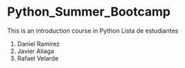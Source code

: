 # Python_Summer_Bootcamp
This is an introduction course in Python
Lista de estudiantes
1. Daniel Ramirez
2. Javier Aliaga
3. Rafael Velarde

